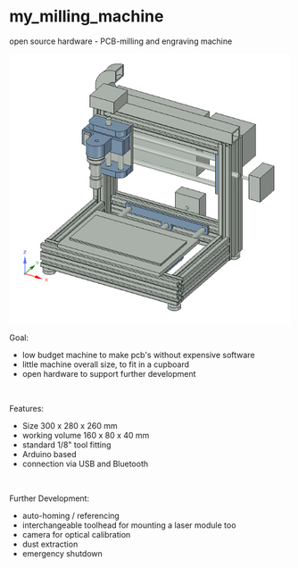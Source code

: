 # my_milling_machine
open source hardware - PCB-milling and engraving machine


<img src="logo.png">


Goal:
- low budget machine to make pcb's without expensive software
- little machine overall size, to fit in a cupboard
- open hardware to support further development

<p>&nbsp;</p>


Features:
- Size 300 x 280 x 260 mm
- working volume 160 x 80 x 40 mm
- standard 1/8" tool fitting
- Arduino based
- connection via USB and Bluetooth

<p>&nbsp;</p>


Further Development:
- auto-homing / referencing
- interchangeable toolhead for mounting a laser module too
- camera for optical calibration
- dust extraction
- emergency shutdown
